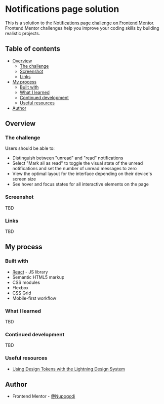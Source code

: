 # Notifications page solution

This is a solution to the [Notifications page challenge on Frontend Mentor](https://www.frontendmentor.io/challenges/notifications-page-DqK5QAmKbC). Frontend Mentor challenges help you improve your coding skills by building realistic projects. 

## Table of contents

- [Overview](#overview)
  - [The challenge](#the-challenge)
  - [Screenshot](#screenshot)
  - [Links](#links)
- [My process](#my-process)
  - [Built with](#built-with)
  - [What I learned](#what-i-learned)
  - [Continued development](#continued-development)
  - [Useful resources](#useful-resources)
- [Author](#author)

## Overview

### The challenge

Users should be able to:

- Distinguish between "unread" and "read" notifications
- Select "Mark all as read" to toggle the visual state of the unread notifications and set the number of unread messages to zero
- View the optimal layout for the interface depending on their device's screen size
- See hover and focus states for all interactive elements on the page

### Screenshot
TBD

### Links

TBD

## My process

### Built with

- [React](https://reactjs.org/) - JS library
- Semantic HTML5 markup
- CSS modules
- Flexbox
- CSS Grid
- Mobile-first workflow


### What I learned

TBD

### Continued development

TBD 

### Useful resources
- [Using Design Tokens with the Lightning Design System](https://www.youtube.com/watch?v=wDBEc3dJJV8)

## Author

- Frontend Mentor - [@Nupogodi](https://www.frontendmentor.io/profile/Nupogodi)


